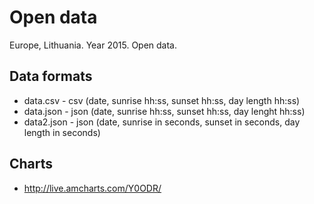# Open data

Europe, Lithuania. Year 2015. Open data.

## Data formats

* data.csv - csv (date, sunrise hh:ss, sunset hh:ss, day length hh:ss)
* data.json - json (date, sunrise hh:ss, sunset hh:ss, day lenght hh:ss)
* data2.json - json (date, sunrise in seconds, sunset in seconds, day length in seconds)

## Charts

* http://live.amcharts.com/Y0ODR/
